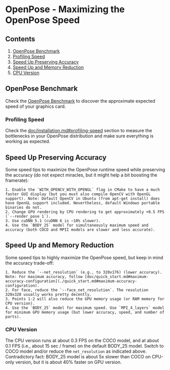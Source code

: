 OpenPose - Maximizing the OpenPose Speed
========================================================================================

## Contents
1. [OpenPose Benchmark](#openpose-benchmark)
2. [Profiling Speed](#profiling-speed)
3. [Speed Up Preserving Accuracy](#speed-up-preserving-accuracy)
4. [Speed Up and Memory Reduction](#speed-up-and-memory-reduction)
5. [CPU Version](#cpu-version)





## OpenPose Benchmark
Check the [OpenPose Benchmark](https://docs.google.com/spreadsheets/d/1-DynFGvoScvfWDA1P4jDInCkbD4lg0IKOYbXgEq0sK0/edit#gid=0) to discover the approximate expected speed of your graphics card.



### Profiling Speed
Check the [doc/installation.md#profiling-speed](./installation.md#profiling-speed) section to measure the bottlenecks in your OpenPose distribution and make sure everything is working as expected.



## Speed Up Preserving Accuracy
Some speed tips to maximize the OpenPose runtime speed while preserving the accuracy (do not expect miracles, but it might help a bit boosting the framerate):

    1. Enable the `WITH_OPENCV_WITH_OPENGL` flag in CMake to have a much faster GUI display (but you must also compile OpenCV with OpenGL support). Note: Default OpenCV in Ubuntu (from apt-get install) does have OpenGL support included. Nevertheless, default Windows portable binaries do not.
    2. Change GPU rendering by CPU rendering to get approximately +0.5 FPS (`--render_pose 1`).
    3. Use cuDNN 5.1 (cuDNN 6 is ~10% slower).
    4. Use the `BODY_25` model for simultaneously maximum speed and accuracy (both COCO and MPII models are slower and less accurate).



## Speed Up and Memory Reduction
Some speed tips to highly maximize the OpenPose speed, but keep in mind the accuracy trade-off:

    1. Reduce the `--net_resolution` (e.g., to 320x176) (lower accuracy). Note: For maximum accuracy, follow [doc/quick_start.md#maximum-accuracy-configuration](./quick_start.md#maximum-accuracy-configuration).
    2. For face, reduce the `--face_net_resolution`. The resolution 320x320 usually works pretty decently.
    3. Points 1-2 will also reduce the GPU memory usage (or RAM memory for CPU version).
    4. Use the `BODY_25` model for maximum speed. Use `MPI_4_layers` model for minimum GPU memory usage (but lower accuracy, speed, and number of parts).



### CPU Version
The CPU version runs at about 0.3 FPS on the COCO model, and at about 0.1 FPS (i.e., about 15 sec / frame) on the default BODY_25 model. Switch to COCO model and/or reduce the `net_resolution` as indicated above. Contradictory fact: BODY_25 model is about 5x slower than COCO on CPU-only version, but it is about 40% faster on GPU version.
